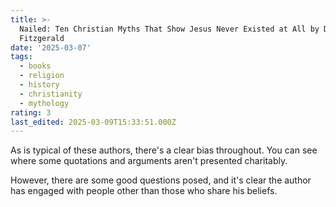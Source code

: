 ```yaml
---
title: >-
  Nailed: Ten Christian Myths That Show Jesus Never Existed at All by David
  Fitzgerald
date: '2025-03-07'
tags:
  - books
  - religion
  - history
  - christianity
  - mythology
rating: 3
last_edited: 2025-03-09T15:33:51.000Z
---
```


As is typical of these authors, there's a clear bias throughout. You can see where some quotations and arguments aren't presented charitably.

However, there are some good questions posed, and it's clear the author has engaged with people other than those who share his beliefs.
